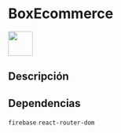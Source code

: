 # BoxEcommerce

<img src="https://th.bing.com/th/id/OIP.K-4RqDC6zFrpAG31ayDDOgHaHa?rs=1&pid=ImgDetMain" width="50" />

## Descripción

## Dependencias

`firebase` `react-router-dom`
